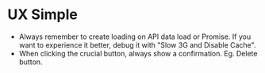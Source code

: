 # UX Simple

- Always remember to create loading on API data load or Promise. If you want to experience it better, debug it with "Slow 3G and Disable Cache".
- When clicking the crucial button, always show a confirmation. Eg. Delete button.
